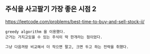 ## 주식을 사고팔기 가장 좋은 시점 2

https://leetcode.com/problems/best-time-to-buy-and-sell-stock-ii/

    greedy algorithm 을 이용했다.
    근거는 가지고있을 수 있는 주식이 딱 한개라는 점이었다.

    그냥 다음꺼랑 비교해서 더 작으면 팔고, 크면 두고 하는 전략을 취했다.